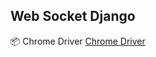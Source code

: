 ## Web Socket Django

📦 Chrome Driver [Chrome Driver](https://sites.google.com/chromium.org/driver/getting-started)